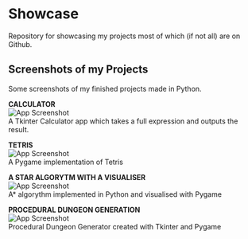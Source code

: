 # Showcase
Repository for showcasing my projects most of which (if not all) are on Github.

## Screenshots of my Projects
Some screenshots of my finished projects made in Python.
  
**CALCULATOR**  
![App Screenshot](https://imgur.com/a/WeE61uX)  
A Tkinter Calculator app which takes a full expression and outputs the result.

**TETRIS**  
![App Screenshot](url)  
A Pygame implementation of Tetris

**A STAR ALGORYTM WITH A VISUALISER**  
![App Screenshot](url)  
A* algorythm implemented in Python and visualised with Pygame

**PROCEDURAL DUNGEON GENERATION**  
![App Screenshot](url)  
Procedural Dungeon Generator created with Tkinter and Pygame

